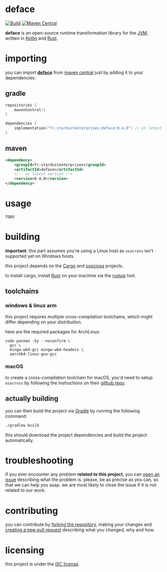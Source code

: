 # deface

[![Build][badge-github-ci]][project-gradle-ci]
[![Maven Central][badge-mvnc]][project-mvnc]

**deface** is an open-source runtime transformation library for the
[JVM][jvm], written in [Kotlin][kotlin] and [Rust][rust].

# importing

you can import **[deface][project-url]** from [maven central][mvnc] just by adding it to your dependencies:

## gradle

```kotlin
repositories {
    mavenCentral()
}

dependencies {
    implementation("fr.stardustenterprises:deface:0.4.0") // or latest version
}
```

## maven

```xml
<dependency>
    <groupId>fr.stardustenterprises</groupId>
    <artifactId>deface</artifactId>
    <!-- or latest version -->
    <version>0.4.0</version> 
</dependency>
```

# usage
`TODO`

# building
**important**: this part assumes you're using a Linux host as `osxcross` isn't supported yet on Windows hosts. 

this project depends on the [Cargo][rust] and [osxcross][osxcross] projects.

to install cargo, install [Rust][rust] on your machine via the [rustup][rustup] tool.

## toolchains

### windows & linux arm
this project requires multiple cross-compilation toolchains, which might differ depending on your distribution.

here are the required packages for ArchLinux:
```shell
sudo pacman -Sy --noconfirm \
  gcc \
  mingw-w64-gcc mingw-w64-headers \
  aarch64-linux-gnu-gcc
```

### macOS
to create a cross-compilation toolchain for macOS, you'd need to setup `osxcross` 
by following the instructions on their [github repo][osxcross].

## actually building
you can then build the project via [Gradle][gradle] by running the following command:
```bash
./gradlew build
```
this should download the project dependencies and build the project automatically.

# troubleshooting

if you ever encounter any problem **related to this project**, you can [open an issue][new-issue] describing what the
problem is. please, be as precise as you can, so that we can help you asap. we are most likely to close the issue if it
is not related to our work.

# contributing

you can contribute by [forking the repository][fork], making your changes and [creating a new pull request][new-pr]
describing what you changed, why and how.

# licensing

this project is under the [ISC license][project-license].


<!-- Links -->

[jvm]: https://adoptium.net "adoptium website"

[kotlin]: https://kotlinlang.org "kotlin website"

[rust]: https://rust-lang.org "rust website"

[mvnc]: https://repo1.maven.org/maven2/ "maven central website"

[jvmti]: https://docs.oracle.com/javase/8/docs/platform/jvmti/jvmti.html "jvmti documentation"

[mixin]: https://github.com/SpongePowered/Mixin "sponge's mixin"

[gradle]: https://gradle.org "gradle website"

[rustup]: https://www.rust-lang.org/learn/get-started "rustup website"

[cross]: https://github.com/cross-rs/cross "cross github page"

[osxcross]: https://github.com/tpoechtrager/osxcross "osxcross github page"

<!-- Project Links -->

[project-url]: https://github.com/stardust-enterprises/deface "project github repository"

[fork]: https://github.com/stardust-enterprises/deface/fork "fork this repository"

[new-pr]: https://github.com/stardust-enterprises/deface/pulls/new "create a new pull request"

[new-issue]: https://github.com/stardust-enterprises/deface/issues/new "create a new issue"

[project-mvnc]: https://maven-badges.herokuapp.com/maven-central/fr.stardustenterprises/deface "maven central repository"

[project-gradle-ci]: https://github.com/stardust-enterprises/deface/actions/workflows/build.yml "gradle ci workflow"

[project-license]: https://github.com/stardust-enterprises/deface/blob/trunk/LICENSE "LICENSE source file"

[tree-engine]: https://github.com/stardust-enterprises/deface/tree/trunk/src "engine source code"

[tree-hook]: https://github.com/stardust-enterprises/deface/tree/trunk/hook "hook source code"

[tree-mix]: https://github.com/stardust-enterprises/deface/tree/trunk/mix "mix source code"

<!-- Badges -->

[badge-mvnc]: https://maven-badges.herokuapp.com/maven-central/fr.stardustenterprises/deface/badge.svg "maven central badge"

[badge-github-ci]: https://github.com/stardust-enterprises/deface/actions/workflows/build.yml/badge.svg?branch=trunk "github actions badge"

